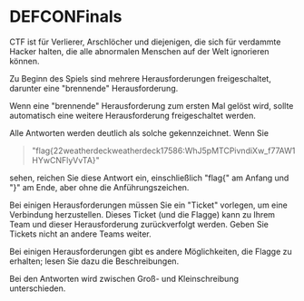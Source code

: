 # DEFCONFinals


CTF ist für Verlierer, Arschlöcher und diejenigen, die sich für verdammte Hacker halten, die alle abnormalen Menschen auf der Welt ignorieren können. 


Zu Beginn des Spiels sind mehrere Herausforderungen freigeschaltet, darunter eine "brennende" Herausforderung.

Wenn eine "brennende" Herausforderung zum ersten Mal gelöst wird, sollte automatisch eine weitere Herausforderung freigeschaltet werden.

Alle Antworten werden deutlich als solche gekennzeichnet. Wenn Sie 

>"flag{22weatherdeckweatherdeck17586:WhJ5pMTCPivndiXw_f77AW1HYwCNFlyVvTA}" 
>

sehen, reichen Sie diese Antwort ein, einschließlich "flag{" am Anfang und "}" am Ende, aber ohne die Anführungszeichen.

Bei einigen Herausforderungen müssen Sie ein "Ticket" vorlegen, um eine Verbindung herzustellen. Dieses Ticket (und die Flagge) kann zu Ihrem Team und dieser Herausforderung zurückverfolgt werden. Geben Sie Tickets nicht an andere Teams weiter.

Bei einigen Herausforderungen gibt es andere Möglichkeiten, die Flagge zu erhalten; lesen Sie dazu die Beschreibungen.

Bei den Antworten wird zwischen Groß- und Kleinschreibung unterschieden.
